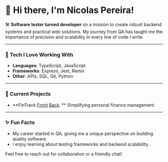 # 👋 Hi there, I'm Nicolas Pereira!

🛠 **Software tester turned developer** on a mission to create robust backend systems and practical web solutions. My journey from QA has taught me the importance of precision and scalability in every line of code I write.

---

### 🔧 Tech I Love Working With
- **Languages**: TypeScript, JavaScript
- **Frameworks**: Express, Jest, Remix
- **Other**: APIs, SQL, Git, Python 

---

### 🌟 Current Projects
- **FinTrack [Front](https://github.com/Nicolass2001/fintrack-frontend) [Back](https://github.com/Nicolass2001/fintrack-backend): ** Simplifying personal finance management.

---

### ✨ Fun Facts
- My career started in QA, giving me a unique perspective on building quality software.
- I enjoy learning about testing frameworks and backend scalability.

Feel free to reach out for collaboration or a friendly chat!
